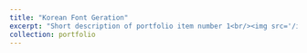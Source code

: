 ```yaml
---
title: "Korean Font Geration"
excerpt: "Short description of portfolio item number 1<br/><img src='/images/korean.png'>"
collection: portfolio
---
```




